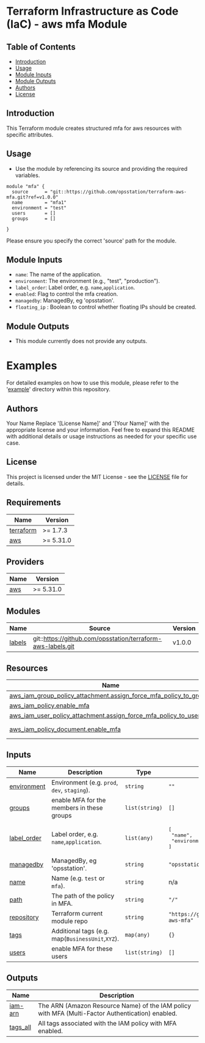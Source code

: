 # Terraform Infrastructure as Code (IaC) - aws mfa Module

## Table of Contents
- [Introduction](#introduction)
- [Usage](#usage)
- [Module Inputs](#module-inputs)
- [Module Outputs](#module-outputs)
- [Authors](#authors)
- [License](#license)

## Introduction
This Terraform module creates structured mfa for aws resources with specific attributes.

## Usage

- Use the module by referencing its source and providing the required variables.

```hcl
module "mfa" {
  source      = "git::https://github.com/opsstation/terraform-aws-mfa.git?ref=v1.0.0"
  name        = "mfa1"
  environment = "test"
  users       = []
  groups      = []

}

```
Please ensure you specify the correct 'source' path for the module.

## Module Inputs

- `name`: The name of the application.
- `environment`: The environment (e.g., "test", "production").
- `label_order`: Label order, e.g. `name`,`application`.
- `enabled`: Flag to control the mfa creation.
- `managedby`:  ManagedBy, eg 'opsstation'.
- `floating_ip` : Boolean to control whether floating IPs should be created.

## Module Outputs
- This module currently does not provide any outputs.

# Examples
For detailed examples on how to use this module, please refer to the '[example](https://github.com/opsstation/terraform-aws-mfa/tree/master/example)' directory within this repository.

## Authors
Your Name
Replace '[License Name]' and '[Your Name]' with the appropriate license and your information. Feel free to expand this README with additional details or usage instructions as needed for your specific use case.

## License
This project is licensed under the MIT License - see the [LICENSE](https://github.com/opsstation/terraform-aws-mfa/blob/master/LICENSE) file for details.



<!-- BEGIN_TF_DOCS -->
## Requirements

| Name | Version |
|------|---------|
| <a name="requirement_terraform"></a> [terraform](#requirement\_terraform) | >= 1.7.3 |
| <a name="requirement_aws"></a> [aws](#requirement\_aws) | >= 5.31.0 |

## Providers

| Name | Version |
|------|---------|
| <a name="provider_aws"></a> [aws](#provider\_aws) | >= 5.31.0 |

## Modules

| Name | Source | Version |
|------|--------|---------|
| <a name="module_labels"></a> [labels](#module\_labels) | git::https://github.com/opsstation/terraform-aws-labels.git | v1.0.0 |

## Resources

| Name | Type |
|------|------|
| [aws_iam_group_policy_attachment.assign_force_mfa_policy_to_groups](https://registry.terraform.io/providers/hashicorp/aws/latest/docs/resources/iam_group_policy_attachment) | resource |
| [aws_iam_policy.enable_mfa](https://registry.terraform.io/providers/hashicorp/aws/latest/docs/resources/iam_policy) | resource |
| [aws_iam_user_policy_attachment.assign_force_mfa_policy_to_users](https://registry.terraform.io/providers/hashicorp/aws/latest/docs/resources/iam_user_policy_attachment) | resource |
| [aws_iam_policy_document.enable_mfa](https://registry.terraform.io/providers/hashicorp/aws/latest/docs/data-sources/iam_policy_document) | data source |

## Inputs

| Name | Description | Type | Default | Required |
|------|-------------|------|---------|:--------:|
| <a name="input_environment"></a> [environment](#input\_environment) | Environment (e.g. `prod`, `dev`, `staging`). | `string` | `""` | no |
| <a name="input_groups"></a> [groups](#input\_groups) | enable MFA for the members in these groups | `list(string)` | `[]` | no |
| <a name="input_label_order"></a> [label\_order](#input\_label\_order) | Label order, e.g. `name`,`application`. | `list(any)` | <pre>[<br>  "name",<br>  "environment"<br>]</pre> | no |
| <a name="input_managedby"></a> [managedby](#input\_managedby) | ManagedBy, eg 'opsstation'. | `string` | `"opsstation"` | no |
| <a name="input_name"></a> [name](#input\_name) | Name  (e.g. `test` or `mfa`). | `string` | n/a | yes |
| <a name="input_path"></a> [path](#input\_path) | The path of the policy in MFA. | `string` | `"/"` | no |
| <a name="input_repository"></a> [repository](#input\_repository) | Terraform current module repo | `string` | `"https://github.com/opsstation/terraform-aws-mfa"` | no |
| <a name="input_tags"></a> [tags](#input\_tags) | Additional tags (e.g. map(`BusinessUnit`,`XYZ`). | `map(any)` | `{}` | no |
| <a name="input_users"></a> [users](#input\_users) | enable MFA for these users | `list(string)` | `[]` | no |

## Outputs

| Name | Description |
|------|-------------|
| <a name="output_iam-arn"></a> [iam-arn](#output\_iam-arn) | The ARN (Amazon Resource Name) of the IAM policy with MFA (Multi-Factor Authentication) enabled. |
| <a name="output_tags_all"></a> [tags\_all](#output\_tags\_all) | All tags associated with the IAM policy with MFA enabled. |
<!-- END_TF_DOCS -->
